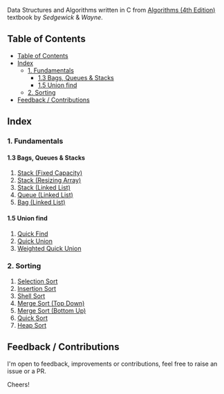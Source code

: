 
Data Structures and Algorithms written in C from [Algorithms (4th Edition)](https://algs4.cs.princeton.edu/home/) textbook by *Sedgewick* & *Wayne*.

## Table of Contents

- [Table of Contents](#table-of-contents)
- [Index](#index)
  - [1. Fundamentals](#1-fundamentals)
    - [1.3 Bags, Queues \& Stacks](#13-bags-queues--stacks)
    - [1.5 Union find](#15-union-find)
  - [2. Sorting](#2-sorting)
- [Feedback / Contributions](#feedback--contributions)

## Index

### 1. Fundamentals

#### 1.3 Bags, Queues & Stacks

1. [Stack (Fixed Capacity)](./src/stack_fixed_capacity.c)
1. [Stack (Resizing Array)](./src/stack_resizing_array.c)
1. [Stack (Linked List)](./src/stack_linked_list.c)
1. [Queue (Linked List)](./src/queue_linked_list.c)
1. [Bag (Linked List)](./src/bag_linked.c)

#### 1.5 Union find

1. [Quick Find](./src/quick_find.c)
1. [Quick Union](./src/quick_union.c)
1. [Weighted Quick Union](./src/quick_union_weighted.c)

### 2. Sorting

1. [Selection Sort](./src/sort_selection.c)
1. [Insertion Sort](./src/sort_insertion.c)
1. [Shell Sort](./src/sort_shell.c)
1. [Merge Sort (Top Down)](./src/sort_merge_top_down.c)
1. [Merge Sort (Bottom Up)](./src/sort_merge_bottom_up.c)
1. [Quick Sort](./src/sort_quick.c)
1. [Heap Sort](./src/sort_heap.c)

## Feedback / Contributions

I'm open to feedback, improvements or contributions, feel free to raise an issue
or a PR.

Cheers!
